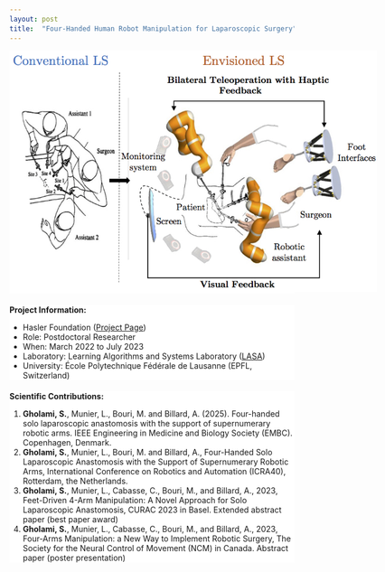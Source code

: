 ```yaml
---
layout: post
title:  "Four-Handed Human Robot Manipulation for Laparoscopic Surgery"
---
```


<style>
  .section {
    margin-bottom: 20px; /* Adjust the gap size by changing the value here */
    background-color: white; /* Ensures the background is white */
  }
</style>

<div class="section">
  <center>
    <img src="/assets/images/4hands.jpg" alt="4Hands" style="max-width: 650px; height: auto">
  </center>
</div>

<div class="section">
  <strong>Project Information:</strong>
  <ul>
    <li>Hasler Foundation (<a href="https://www.epfl.ch/labs/lasa/4hands/">Project Page</a>)</li>
    <li>Role: Postdoctoral Researcher</li>
    <li>When: March 2022 to July 2023</li>
    <li>Laboratory: Learning Algorithms and Systems Laboratory (<a href="https://www.epfl.ch/labs/lasa/">LASA</a>)</li>
    <li>University: École Polytechnique Fédérale de Lausanne (EPFL, Switzerland)</li>
  </ul>
</div>

<div class="section">
  <strong>Scientific Contributions:</strong>
  <ol>
    <li><strong>Gholami, S.</strong>, Munier, L., Bouri, M. and Billard, A. (2025). Four-handed solo laparoscopic anastomosis with the support of supernumerary robotic arms. IEEE Engineering in Medicine and Biology Society (EMBC). Copenhagen, Denmark.</li>
    <li> <strong> Gholami, S.</strong>, Munier, L., Bouri, M. and Billard, A., Four-Handed Solo Laparoscopic Anastomosis with the Support of Supernumerary Robotic Arms, International Conference on Robotics and Automation (ICRA40), Rotterdam, the Netherlands. 
    </li>
    <li><strong>Gholami, S.</strong>, Munier, L., Cabasse, C., Bouri, M., and Billard, A., 2023, Feet-Driven 4-Arm Manipulation: A Novel Approach for Solo Laparoscopic Anastomosis, CURAC 2023 in Basel. Extended abstract paper (best paper award)</li>
    <li><strong>Gholami, S.</strong>, Munier, L., Cabasse, C., Bouri, M., and Billard, A., 2023, Four-Arms Manipulation: a New Way to Implement Robotic Surgery, The Society for the Neural Control of Movement (NCM) in Canada. Abstract paper (poster presentation)</li>
  </ol>
</div>
